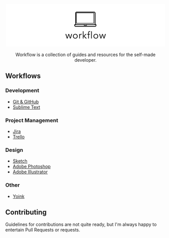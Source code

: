 <p align="center">
  <img src="images/workflow-banner.png">
</p>

<p align="center">
Workflow is a collection of guides and resources for the self-made developer.
</p>

## Workflows

### Development
* [Git & GitHub](guides/git.md)
* [Sublime Text](guides/sublime.md)

### Project Management
* [Jira](guides/jira.md)
* [Trello](guides/trello.md)

### Design
* [Sketch](guides/sketch.md)
* [Adobe Photoshop](guides/photoshop.md)
* [Adobe Illustrator](guides/illustrator.md)

### Other
* [Yoink](guides/yoink.md)

## Contributing

Guidelines for contributions are not quite ready, but I'm always happy to entertain Pull Requests or requests.